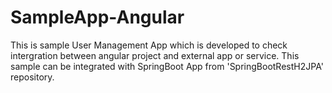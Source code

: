 # SampleApp-Angular
This is sample User Management App which is developed to check intergration between angular project and external app or service. 
This sample can be integrated with SpringBoot App from 'SpringBootRestH2JPA' repository. 
